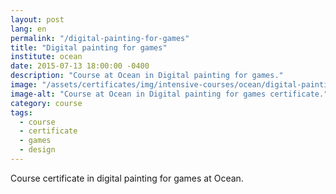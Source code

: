 ```yaml
---
layout: post
lang: en
permalink: "/digital-painting-for-games"
title: "Digital painting for games"
institute: ocean
date: 2015-07-13 18:00:00 -0400
description: "Course at Ocean in Digital painting for games."
image: "/assets/certificates/img/intensive-courses/ocean/digital-painting-for-games/front-pt.jpg"
image-alt: "Course at Ocean in Digital painting for games certificate."
category: course
tags:
  - course
  - certificate
  - games
  - design
---
```


Course certificate in digital painting for games at Ocean.
